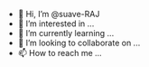 - 👋 Hi, I’m @suave-RAJ
- 👀 I’m interested in ...
- 🌱 I’m currently learning ...
- 💞️ I’m looking to collaborate on ...
- 📫 How to reach me ...

<!---
suave-RAJ/suave-RAJ is a ✨ special ✨ repository because its `README.md` (this file) appears on your GitHub profile.
You can click the Preview link to take a look at your changes.
--->
